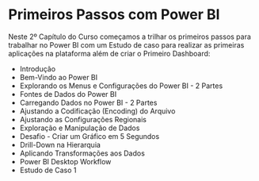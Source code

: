 # Primeiros Passos com Power BI

Neste 2º Capítulo do Curso começamos a trilhar os primeiros passos para trabalhar no Power BI com um Estudo de caso para realizar as primeiras aplicações na plataforma além de criar o Primeiro Dashboard:

<ul>
  <li>Introdução</li>
  <li>Bem-Vindo ao Power BI</li>
  <li>Explorando os Menus e Configurações do Power BI - 2 Partes</li>
  <li>Fontes de Dados do Power BI</li>
  <li>Carregando Dados no Power BI - 2 Partes</li>
  <li>Ajustando a Codificação (Encoding) do Arquivo</li>
  <li>Ajustando as Configurações Regionais</li>
  <li>Exploração e Manipulação de Dados</li>
  <li>Desafio - Criar um Gráfico em 5 Segundos</li>
  <li>Drill-Down na Hierarquia</li>
  <li>Aplicando Transformações aos Dados</li>
  <li>Power BI Desktop Workflow</li>
  <li>Estudo de Caso 1</li>
</ul>